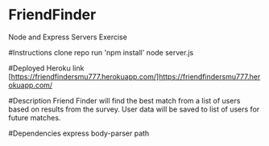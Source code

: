# FriendFinder

Node and Express Servers Exercise

#Instructions 
clone repo 
run 'npm install' 
node server.js

#Deployed Heroku link 
[https://friendfindersmu777.herokuapp.com/]https://friendfindersmu777.herokuapp.com/

#Description 
Friend Finder will find the best match from a list of users based on results from the survey. User data will be saved to list of users for future matches.

#Dependencies 
express 
body-parser 
path